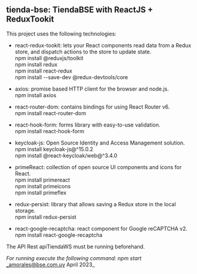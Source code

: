 ## tienda-bse: TiendaBSE with ReactJS + ReduxTookit

This project uses the following technologies:

- react-redux-tookit: lets your React components read data from a Redux store, and dispatch actions to the store to update state.  
  npm install @reduxjs/toolkit  
  npm install redux  
  npm install react-redux  
  npm install --save-dev @redux-devtools/core

- axios: promise based HTTP client for the browser and node.js.  
  npm install axios

- react-router-dom: contains bindings for using React Router v6.  
  npm install react-router-dom

- react-hook-form: forms library with easy-to-use validation.  
  npm install react-hook-form

- keycloak-js: Open Source Identity and Access Management solution.  
  npm install keycloak-js@^15.0.2  
  npm install @react-keycloak/web@^3.4.0

- primeReact: collection of open source UI components and icons for React.  
  npm install primereact  
  npm install primeicons  
  npm install primeflex

- redux-persist: library that allows saving a Redux store in the local storage.  
  npm install redux-persist

- react-google-recaptcha: react component for Google reCAPTCHA v2.  
  npm install react-google-recaptcha

The API Rest apiTiendaWS must be running beforehand.

_For running execute the following command: npm start_  
_amorales@bse.com.uy April 2023\_
